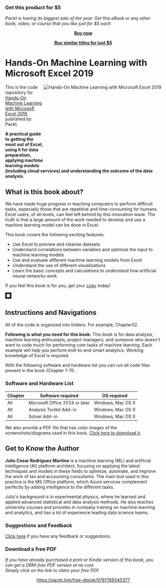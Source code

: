 
### Get this product for $5

<i>Packt is having its biggest sale of the year. Get this eBook or any other book, video, or course that you like just for $5 each</i>


<b><p align='center'>[Buy now](https://packt.link/9781789345377)</p></b>


<b><p align='center'>[Buy similar titles for just $5](https://subscription.packtpub.com/search)</p></b>


# Hands-On Machine Learning with Microsoft Excel 2019

<a href="https://www.packtpub.com/big-data-and-business-intelligence/hands-machine-learning-microsoft-excel-2019?utm_source=github&utm_medium=repository&utm_campaign=9781789345377"><img src="https://dz13w8afd47il.cloudfront.net/sites/default/files/imagecache/ppv4_main_book_cover/B11258_cover.png" alt="Hands-On Machine Learning with Microsoft Excel 2019" height="256px" align="right"></a>

This is the code repository for [Hands-On Machine Learning with Microsoft Excel 2019](https://www.packtpub.com/big-data-and-business-intelligence/hands-machine-learning-microsoft-excel-2019?utm_source=github&utm_medium=repository&utm_campaign=9781789345377 ), published by Packt.

**A practical guide to getting the most out of Excel, using it for data preparation, applying machine learning models (including cloud services) and understanding the outcome of the data analysis.**

## What is this book about?
We have made huge progress in teaching computers to perform difficult tasks, especially those that are repetitive and time-consuming for humans. Excel users, of all levels, can feel left behind by this innovation wave. The truth is that a large amount of the work needed to develop and use a machine learning model can be done in Excel.

This book covers the following exciting features:
* Use Excel to preview and cleanse datasets 
* Understand correlations between variables and optimize the input to machine learning models 
* Use and evaluate different machine learning models from Excel 
* Understand the use of different visualizations 
* Learn the basic concepts and calculations to understand how artificial neural networks work  

If you feel this book is for you, get your [copy](https://www.amazon.com/dp/1789345375) today!

<a href="https://www.packtpub.com/?utm_source=github&utm_medium=banner&utm_campaign=GitHubBanner"><img src="https://raw.githubusercontent.com/PacktPublishing/GitHub/master/GitHub.png" 
alt="https://www.packtpub.com/" border="5" /></a>

## Instructions and Navigations
All of the code is organized into folders. For example, Chapter02.


**Following is what you need for this book:**
This book is for data analysis, machine learning enthusiasts, project managers, and someone who doesn't want to code much for performing core tasks of machine learning. Each example will help you perform end-to-end smart analytics. Working knowledge of Excel is required.

With the following software and hardware list you can run all code files present in the book (Chapter 1-11).
### Software and Hardware List
| Chapter | Software required | OS required |
| -------- | ------------------------------------ | ----------------------------------- |
| All | Microsoft Office 2016 or later | Windows, Mac OS X |
| All | Analysis Toolkit Add-in | Windows, Mac OS X |
| All | Solver Add-in | Windows, Mac OS X |


We also provide a PDF file that has color images of the screenshots/diagrams used in this book. [Click here to download it](https://www.packtpub.com/sites/default/files/downloads/9781789345377_ColorImages.pdf).


## Get to Know the Author
**Julio Cesar Rodriguez Martino**
is a machine learning (ML) and artificial intelligence (AI) platform architect, focusing on applying the latest techniques and models in these fields to optimize, automate, and improve the work of tax and accounting consultants. The main tool used in this practice is the MS Office platform, which Azure services complement perfectly by adding intelligence to the different tasks.

Julio's background is in experimental physics, where he learned and applied advanced statistical and data analysis methods. He also teaches university courses and provides in company training on machine learning and analytics, and has a lot of experience leading data science teams.

### Suggestions and Feedback
[Click here](https://docs.google.com/forms/d/e/1FAIpQLSdy7dATC6QmEL81FIUuymZ0Wy9vH1jHkvpY57OiMeKGqib_Ow/viewform) if you have any feedback or suggestions.


### Download a free PDF

 <i>If you have already purchased a print or Kindle version of this book, you can get a DRM-free PDF version at no cost.<br>Simply click on the link to claim your free PDF.</i>
<p align="center"> <a href="https://packt.link/free-ebook/9781789345377">https://packt.link/free-ebook/9781789345377 </a> </p>